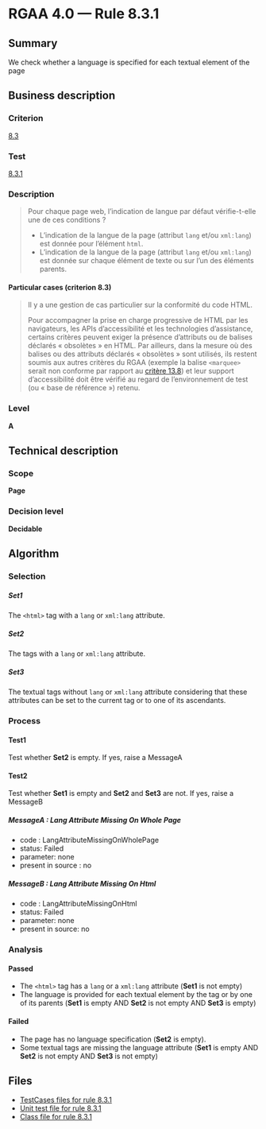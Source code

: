 # RGAA 4.0 — Rule 8.3.1

## Summary

We check whether a language is specified for each textual element of the page

## Business description

### Criterion

[8.3](https://www.numerique.gouv.fr/publications/rgaa-accessibilite/methode/criteres/#crit-8-3)

### Test

[8.3.1](https://www.numerique.gouv.fr/publications/rgaa-accessibilite/methode/criteres/#test-8-3-1)

### Description

> Pour chaque page web, l’indication de langue par défaut vérifie-t-elle une de ces conditions ?
> 
> * L’indication de la langue de la page (attribut `lang` et/ou `xml:lang`) est donnée pour l’élément `html`.
> * L’indication de la langue de la page (attribut `lang` et/ou `xml:lang`) est donnée sur chaque élément de texte ou sur l’un des éléments parents.

#### Particular cases (criterion 8.3)

> Il y a une gestion de cas particulier sur la conformité du code HTML.
> 
> Pour accompagner la prise en charge progressive de HTML par les navigateurs, les APIs d’accessibilité et les technologies d’assistance, certains critères peuvent exiger la présence d’attributs ou de balises déclarés « obsolètes » en HTML. Par ailleurs, dans la mesure où des balises ou des attributs déclarés « obsolètes » sont utilisés, ils restent soumis aux autres critères du RGAA (exemple la balise `<marquee>` serait non conforme par rapport au [critère 13.8](https://www.numerique.gouv.fr/publications/rgaa-accessibilite/methode/glossaire/#crit-13-8)) et leur support d’accessibilité doit être vérifié au regard de l’environnement de test (ou « base de référence ») retenu.

### Level

**A**


## Technical description

### Scope

**Page**

### Decision level

**Decidable**

## Algorithm

### Selection

##### Set1

The `<html>` tag with a `lang` or `xml:lang` attribute.

##### Set2

The tags with a `lang` or `xml:lang` attribute.

##### Set3

The textual tags without `lang` or `xml:lang` attribute considering that
these attributes can be set to the current tag or to one of its
ascendants.

### Process

#### Test1

Test whether **Set2** is empty. If yes, raise a MessageA

#### Test2

Test whether **Set1** is empty and **Set2** and **Set3** are not. If yes, raise a MessageB

##### MessageA : Lang Attribute Missing On Whole Page

- code : LangAttributeMissingOnWholePage
- status: Failed
- parameter: none
- present in source : no

##### MessageB : Lang Attribute Missing On Html

- code : LangAttributeMissingOnHtml
- status: Failed
- parameter: none
- present in source: no

### Analysis

#### Passed

- The `<html>` tag has a `lang` or a `xml:lang` attribute (**Set1** is not empty)
- The language is provided for each textual element by the tag or by
  one of its parents (**Set1** is empty AND **Set2** is not empty AND **Set3** is empty)

#### Failed

- The page has no language specification (**Set2** is empty).
- Some textual tags are missing the language attribute (**Set1** is empty
  AND **Set2** is not empty AND **Set3** is not empty)

## Files

- [TestCases files for rule 8.3.1](https://gitlab.com/asqatasun/Asqatasun/-/tree/master/rules/rules-rgaa4.0/src/test/resources/testcases/rgaa40/Rgaa40Rule080301/)
- [Unit test file for rule 8.3.1](https://gitlab.com/asqatasun/Asqatasun/-/blob/master/rules/rules-rgaa4.0/src/test/java/org/asqatasun/rules/rgaa40/Rgaa40Rule080301Test.java)
- [Class file for rule 8.3.1](https://gitlab.com/asqatasun/Asqatasun/-/blob/master/rules/rules-rgaa4.0/src/main/java/org/asqatasun/rules/rgaa40/Rgaa40Rule080301.java)
